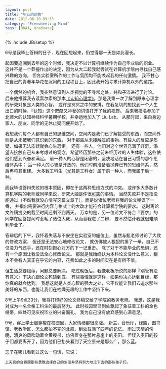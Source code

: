 ```yaml
---
layout: post
title: "毕业的颜色"
date: 2012-06-10 09:13
category: "Freewheeling Mind"
tags: [BUAA, graduate]
---
```

{% include JB/setup %}

6号是我毕业答辩的日子，现在回想起来，仍觉得那一天是如此漫长。

起因要追溯到去年的这个时候，我决定不以计算机继续作为自己毕业后的职业。
这并不是一个莽撞作出的决定，因为从大二起我就尝试在计算机学院内寻找自己感兴趣的方向，
但各实验室所作的工作与氛围均不能唤起我的任何激情。
我不甘心把自己的青春年华花在沉闷的工程项目上，因此我开始寻求计算机以外的道路。

一个偶然的机会，我突然意识到人类视觉的不寻常之处，并和子沛进行了讨论。
后来他推荐我去读索尔索的那本[《认知心理学》][cognitive]，那是我第一次了解到原来心理学的研究对象是人类的心智。
或许是冥冥之中的安排，在我急切的想找到一个人生出口的时候，『认知』这个既酷又神秘的词语打开了我的视野。
后来我报名参加了北师大的认知神经科学暑期学校，并幸运地加入了 Liu Lab。
从那时起，来自身边家人、朋友、同学的无休止疑问便开始了。

   [cognitive]: http://book.douban.com/subject/3171969/

我想我们每个人都有自己的思维空间，空间内是我们已了解接受的东西，而空间外则是从未被我们意识到的东西。
对于那些从未接触过的事物，有些人的反应是质疑，如果无法质疑就会心生恐惧。
还有一些人，他们对这个世界充满了好奇，渴望去接触自己从未考虑过的观念，希望经历那些之前未经历过的人生体验，这些使他们感到兴奋和满足。
前一种人的心智是闭塞的，坚决地活在自己习惯的那个思维体系中；
后一种人的心智是开放的，他们时刻准备着抛弃已有的思维体系，然后再将其重建。
大多数工科生（尤其是工科女）属于前一种人，而我属于后一种。

而我毕设答辩失败的根本原因，即在于这两种思维方式的冲突。
或许多大多数计算机学院的老师或同学来说，研究大脑是件很[可笑][huang]的事情。
当然失败并不是指没能通过（不然我就没心情写这篇文章了），而是说诸位老师将我的论文嘲讽了一番，
并指出需要进行内容与格式上的大改才能符合计算机学院的要求。
这时离论文终稿提交的截至时间还剩不到两天。
万幸的是，另一位论文不符合『要求』的同学在回答提问时惹毛了诸位大佬，从而替我进了二辩，
要不然估计我就很难顺利毕业了。

   [huang]: http://sealhuang.sinaapp.com/?p=191

答辩后的下午，我怀着失落与不安坐在实验室的座位上，虽然与甄老师讨论了大致的修改方案，
但还是无法安心地修改论文，
就仿佛被人狠狠的揍了一拳，自己不仅没力气还手，还在时刻担心对方的下一记重击。
除了对于不能毕业的恐惧，还有一个原因让我没法全心修改论文。
那就是我始终认为本科论文没什么意义，根本不会有人真正在乎它的内容，花费如此之多的时间实在是有所不值。

但生活总要继续，问题总要解决。
吃过晚饭后，我像老板所说的那样『别管有没有意义』下决心跟论文死磕到底。
有些事情就是这样，如果你决心达到目标，那你真的就会达到。
我想这就是人类心智的强大之处，它不仅能让我们去追求那些美好的东西，也能让我们在枯燥无趣的工作中坚持下来。

8号上午9点33分，我将打印好的论文终稿交给了学院的教务老师。
我想，这是我对成为一名合格工科生的最后努力。
此时校园里已到处飘起了象征着工科的金色绶带，四处可见庆祝毕业的兴奋面孔。
我为自己没有放弃感到心满意足。

9号，穿上学士服穿梭在校园里，大家情绪都很高涨。
新主，音乐厅，绿园，图书馆，老教学区，怎么都拍不完的北航，到处载满了四年的记忆。
雨过天晴的傍晚，清爽的风吹动着金黄绶带，仿佛置身在那片悬崖上的麦田。
但误入麦田的孩子们都要离开了，因为他们已抬头看到了天空原来是那么广，那么蓝。

忘了在哪儿看到过这么一句话，它说：

    上天真的会眷顾那些勇敢选择自己的生活并坚持努力地走下去的那些孩子们。

